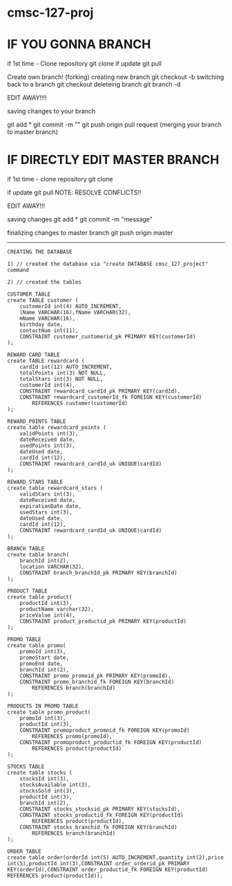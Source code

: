# cmsc-127-proj

# IF YOU GONNA BRANCH

if 1st time - Clone repository git clone <url> if update git pull

Create own branch! (forking) creating new branch git checkout -b <branchname> switching back to a branch git checkout <existingbranchname> deleteing branch git branch -d <existingbname>

EDIT AWAY!!!!

saving changes to your branch

 git add *
 git commit -m "<commit message>"
 git push origin <toyourbranch>
pull request (merging your branch to master branch)
# IF DIRECTLY EDIT MASTER BRANCH

if 1st time - clone repository git clone <url>

if update git pull NOTE: RESOLVE CONFLICTS!!

EDIT AWAY!!!

saving changes git add * git commit -m "message"

finalizing changes to master branch git push origin master

--------------------------------------------------------------------------------------------------------

	CREATING THE DATABASE

	1) // created the database via "create DATABASE cmsc_127_project" command

	2) // created the tables

	CUSTOMER TABLE
	create TABLE customer (
		customerId int(4) AUTO_INCREMENT,
		lName VARCHAR(16),fName VARCHAR(32),
		mName VARCHAR(16),
		birthday date,
		contactNum int(11),
		CONSTRAINT customer_customerid_pk PRIMARY KEY(customerId)
	);

	REWARD CARD TABLE
	create TABLE rewardcard (
		cardId int(12) AUTO_INCREMENT,
		totalPoints int(3) NOT NULL,
		totalStars int(3) NOT NULL,
		customerId int(4),
		CONSTRAINT rewardcard_cardId_pk PRIMARY KEY(cardId),
		CONSTRAINT rewardcard_customerId_fk FOREIGN KEY(customerId)
			REFERENCES customer(customerId)
	);

	REWARD_POINTS TABLE
	create table rewardcard_points (
		validPoints int(3),
		dateReceived date,
		usedPoints int(3),
		dateUsed date,
		cardId int(12),
		CONSTRAINT rewardcard_cardId_uk UNIQUE(cardId)
	);

	REWARD_STARS TABLE
	create table rewardcard_stars (
		validStars int(3),
		dateReceived date,
		expirationDate date,
		usedStars int(3),
		dateUsed date,
		cardId int(12),
		CONSTRAINT rewardcard_cardId_uk UNIQUE(cardId)
	);

	BRANCH TABLE
	create table branch(
		branchId int(2),
		location VARCHAR(32),
		CONSTRAINT branch_branchId_pk PRIMARY KEY(branchId)
	);

	PRODUCT TABLE
	create table product(
		productId int(3),
		productName varchar(32),
		priceValue int(4),
		CONSTRAINT product_productid_pk PRIMARY KEY(productId)
	);

	PROMO TABLE
	create table promo(
		promoId int(3),
		promoStart date,
		promoEnd date,
		branchId int(2),
		CONSTRAINT promo_promoid_pk PRIMARY KEY(promoId),
		CONSTRAINT promo_branchid_fk FOREIGN KEY(branchId)
			REFERENCES branch(branchId)
	);

	PRODUCTS IN PROMO TABLE
	create table promo_product(
		promoId int(3),
		productId int(3),
		CONSTRAINT promoproduct_promoid_fk FOREIGN KEY(promoId)
			REFERENCES promo(promoId),
		CONSTRAINT promoproduct_productid_fk FOREIGN KEY(productId)
			REFERENCES product(productId)
	);

	STOCKS TABLE
	create table stocks (
		stocksId int(3),
		stocksAvailable int(3),
		stocksSold int(3),
		productId int(3),
		branchId int(2),
		CONSTRAINT stocks_stocksid_pk PRIMARY KEY(stocksId),
		CONSTRAINT stocks_productid_fk FOREIGN KEY(productId)
			REFERENCES product(productId),
		CONSTRAINT stocks_branchid_fk FOREIGN KEY(branchId)
			REFERENCES branch(branchId)
	);

	ORDER TABLE
	create table order(orderId int(5) AUTO_INCREMENT,quantity int(2),price int(5),productId int(3),CONSTRAINT order_orderid_pk PRIMARY KEY(orderId),CONSTRAINT order_productid_fk FOREIGN KEY(productId) REFERENCES product(productId));

